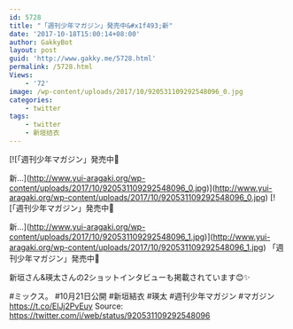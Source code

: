 ```yaml
---
id: 5728
title: "「週刊少年マガジン」発売中&#x1f493;新"
date: '2017-10-18T15:00:14+08:00'
author: GakkyBot
layout: post
guid: 'http://www.gakky.me/5728.html'
permalink: /5728.html
Views:
    - '72'
image: /wp-content/uploads/2017/10/920531109292548096_0.jpg
categories:
    - twitter
tags:
    - twitter
    - 新垣结衣
---
```


[![「週刊少年マガジン」発売中💓

新...](http://www.yui-aragaki.org/wp-content/uploads/2017/10/920531109292548096_0.jpg)](http://www.yui-aragaki.org/wp-content/uploads/2017/10/920531109292548096_0.jpg)
[![「週刊少年マガジン」発売中💓

新...](http://www.yui-aragaki.org/wp-content/uploads/2017/10/920531109292548096_1.jpg)](http://www.yui-aragaki.org/wp-content/uploads/2017/10/920531109292548096_1.jpg)
「週刊少年マガジン」発売中💓

新垣さん&amp;瑛太さんの2ショットインタビューも掲載されています😊✨

\#ミックス。 #10月21日公開
\#新垣結衣 #瑛太
\#週刊少年マガジン
\#マガジン https://t.co/ElJj2PvEuy
Source: <https://twitter.com/i/web/status/920531109292548096>
